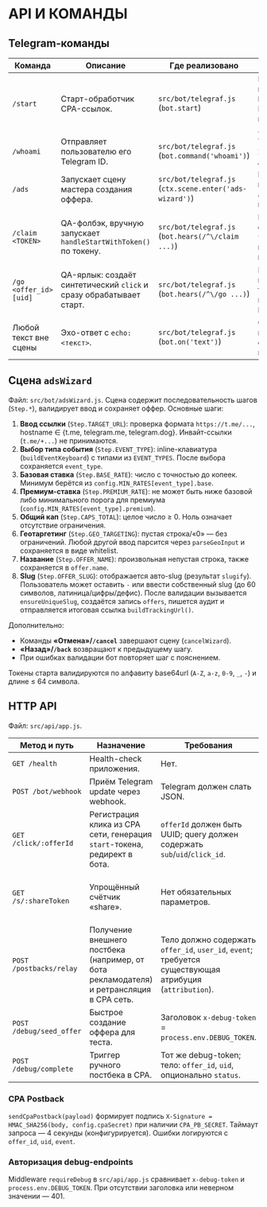 # API И КОМАНДЫ

## Telegram-команды
| Команда | Описание | Где реализовано | Ответ/действие |
|---------|----------|-----------------|----------------|
| `/start` | Старт-обработчик CPA-ссылок. | `src/bot/telegraf.js` (`bot.start`) | При наличии payload вызывает `handleStartWithToken()`. Без payload объясняет, как использовать `/claim <TOKEN>`. |
| `/whoami` | Отправляет пользователю его Telegram ID. | `src/bot/telegraf.js` (`bot.command('whoami')`) | Текст `Your Telegram ID: <id>`. Ошибки логируются. |
| `/ads` | Запускает сцену мастера создания оффера. | `src/bot/telegraf.js` (`ctx.scene.enter('ads-wizard')`) | Пользователь переводится в сцену `adsWizard`, дальше шаги ниже. |
| `/claim <TOKEN>` | QA-фолбэк, вручную запускает `handleStartWithToken()` по токену. | `src/bot/telegraf.js` (`bot.hears(/^\/claim ...)`) | Валидация токена, связывает `clicks` ↔ `tg_id`, отвечает кнопкой вступления/«Готово». |
| `/go <offer_id> [uid]` | QA-ярлык: создаёт синтетический `click` и сразу обрабатывает старт. | `src/bot/telegraf.js` (`bot.hears(/^\/go ...)`) | Проверяет оффер, генерирует base64url-токен ≤64 символов, вызывает `handleStartWithToken()`. |
| Любой текст вне сцены | Эхо-ответ с `echo: <текст>`. | `src/bot/telegraf.js` (`bot.on('text')`) | Отправляет echo, если пользователь не в сцене и сообщение не команда. |

## Сцена `adsWizard`
Файл: `src/bot/adsWizard.js`. Сцена содержит последовательность шагов (`Step.*`), валидирует ввод и сохраняет оффер. Основные шаги:
1. **Ввод ссылки** (`Step.TARGET_URL`): проверка формата `https://t.me/...`, hostname ∈ {t.me, telegram.me, telegram.dog}. Инвайт-ссылки (`t.me/+...`) не принимаются.
2. **Выбор типа события** (`Step.EVENT_TYPE`): inline-клавиатура (`buildEventKeyboard`) с типами из `EVENT_TYPES`. После выбора сохраняется `event_type`.
3. **Базовая ставка** (`Step.BASE_RATE`): число с точностью до копеек. Минимум берётся из `config.MIN_RATES[event_type].base`.
4. **Премиум-ставка** (`Step.PREMIUM_RATE`): не может быть ниже базовой либо минимального порога для премиума (`config.MIN_RATES[event_type].premium`).
5. **Общий кап** (`Step.CAPS_TOTAL`): целое число ≥ 0. Ноль означает отсутствие ограничения.
6. **Геотаргетинг** (`Step.GEO_TARGETING`): пустая строка/«0» — без ограничений. Любой другой ввод парсится через `parseGeoInput` и сохраняется в виде whitelist.
7. **Название** (`Step.OFFER_NAME`): произвольная непустая строка, также сохраняется в `offer.name`.
8. **Slug** (`Step.OFFER_SLUG`): отображается авто-slug (результат `slugify`). Пользователь может оставить `-` или ввести собственный slug (до 60 символов, латиница/цифры/дефис). После валидации вызывается `ensureUniqueSlug`, создаётся запись `offers`, пишется аудит и отправляется итоговая ссылка `buildTrackingUrl()`.

Дополнительно:
- Команды **«Отмена»/`/cancel`** завершают сцену (`cancelWizard`).
- **«Назад»/`/back`** возвращают к предыдущему шагу.
- При ошибках валидации бот повторяет шаг с пояснением.

Токены старта валидируются по алфавиту base64url (`A-Z`, `a-z`, `0-9`, `_`, `-`) и длине ≤ 64 символа.

## HTTP API
Файл: `src/api/app.js`.

| Метод и путь | Назначение | Требования | Ответ |
|--------------|------------|------------|--------|
| `GET /health` | Health-check приложения. | Нет. | `{ "ok": true }`. |
| `POST /bot/webhook` | Приём Telegram update через webhook. | Telegram должен слать JSON. | Всегда 200 (Telegraf webhook). |
| `GET /click/:offerId` | Регистрация клика из CPA сети, генерация `start`-токена, редирект в бота. | `offerId` должен быть UUID; query должен содержать `sub`/`uid`/`click_id`. | 400 при ошибках; 302 редирект в `https://t.me/<bot>?start=<token>`. |
| `GET /s/:shareToken` | Упрощённый счётчик «share». | Нет обязательных параметров. | 302 редирект (по умолчанию `https://t.me`). TODO: уникальный подсчёт. |
| `POST /postbacks/relay` | Получение внешнего постбека (например, от бота рекламодателя) и ретрансляция в CPA сеть. | Тело должно содержать `offer_id`, `user_id`, `event`; требуется существующая атрибуция (`attribution`). | 200 `{ ok: true }` при успехе; 404, если нет атрибуции; 502 при ошибке CPA. |
| `POST /debug/seed_offer` | Быстрое создание оффера для теста. | Заголовок `x-debug-token` = `process.env.DEBUG_TOKEN`. | `{ ok: true, offer_id }` или 401/500. |
| `POST /debug/complete` | Триггер ручного постбека в CPA. | Тот же debug-token; тело: `offer_id`, `uid`, опционально `status`. | `{ ok: true }` или ошибки. |

### CPA Postback
`sendCpaPostback(payload)` формирует подпись `X-Signature = HMAC_SHA256(body, config.cpaSecret)` при наличии `CPA_PB_SECRET`. Таймаут запроса — 4 секунды (конфигурируется). Ошибки логируются с `offer_id`, `uid`, `event`.

### Авторизация debug-endpoints
Middleware `requireDebug` в `src/api/app.js` сравнивает `x-debug-token` и `process.env.DEBUG_TOKEN`. При отсутствии заголовка или неверном значении — 401.
